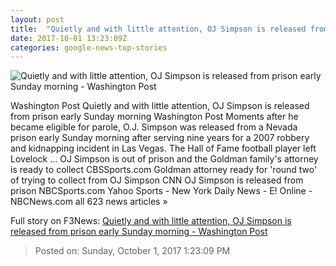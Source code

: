 ```yaml
---
layout: post
title:  "Quietly and with little attention, OJ Simpson is released from prison early Sunday morning - Washington Post"
date: 2017-10-01 13:23:09Z
categories: google-news-top-stories
---
```


![Quietly and with little attention, OJ Simpson is released from prison early Sunday morning - Washington Post](https://img.washingtonpost.com/rf/image_1484w/2010-2019/Wires/Images/2017-10-01/Getty/AFP_SZ8NT.jpg?t=20170517)

Washington Post Quietly and with little attention, OJ Simpson is released from prison early Sunday morning Washington Post Moments after he became eligible for parole, O.J. Simpson was released from a Nevada prison early Sunday morning after serving nine years for a 2007 robbery and kidnapping incident in Las Vegas. The Hall of Fame football player left Lovelock ... OJ Simpson is out of prison and the Goldman family's attorney is ready to collect CBSSports.com Goldman attorney ready for 'round two' of trying to collect from OJ Simpson CNN OJ Simpson is released from prison NBCSports.com Yahoo Sports - New York Daily News - E! Online - NBCNews.com all 623 news articles »


Full story on F3News: [Quietly and with little attention, OJ Simpson is released from prison early Sunday morning - Washington Post](http://www.f3nws.com/n/3UURcH)

> Posted on: Sunday, October 1, 2017 1:23:09 PM
